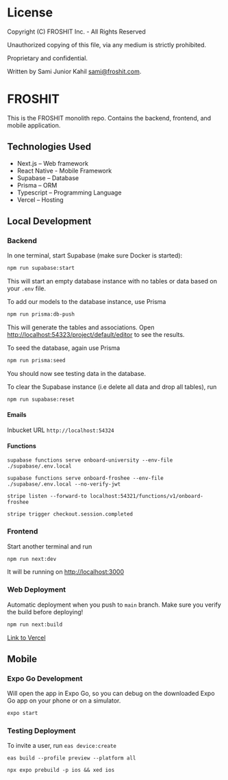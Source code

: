 # License
Copyright (C) FROSHIT Inc. - All Rights Reserved

Unauthorized copying of this file, via any medium is strictly prohibited.

Proprietary and confidential.

Written by Sami Junior Kahil <sami@froshit.com>.

# FROSHIT

This is the FROSHIT monolith repo. Contains the backend, frontend, and mobile application.

## Technologies Used

- Next.js – Web framework
- React Native - Mobile Framework
- Supabase – Database
- Prisma – ORM
- Typescript – Programming Language
- Vercel – Hosting

## Local Development

### Backend

In one terminal, start Supabase (make sure Docker is started):

```bash
npm run supabase:start
```

This will start an empty database instance with no tables or data based on your `.env` file.

To add our models to the database instance, use Prisma

```bash
npm run prisma:db-push
```

This will generate the tables and associations.
Open [http://localhost:54323/project/default/editor](http://localhost:54323/project/default/editor)
to see the results.

To seed the database, again use Prisma

```bash
npm run prisma:seed
```

You should now see testing data in the database.

To clear the Supabase instance (i.e delete all data and drop all tables), run

```bash
npm run supabase:reset
```

#### Emails

Inbucket URL `http://localhost:54324`

#### Functions

`supabase functions serve onboard-university --env-file ./supabase/.env.local`

`supabase functions serve onboard-froshee --env-file ./supabase/.env.local --no-verify-jwt`

`stripe listen --forward-to localhost:54321/functions/v1/onboard-froshee`

`stripe trigger checkout.session.completed`

### Frontend

Start another terminal and run

```bash
npm run next:dev
```

It will be running on [http://localhost:3000](http://localhost:3000)

### Web Deployment

Automatic deployment when you push to `main` branch. Make sure you verify the build before deploying!

```bash
npm run next:build
```

[Link to Vercel](https://vercel.com/juniorco/froshit)

## Mobile
### Expo Go Development

Will open the app in Expo Go, so you can debug on the downloaded Expo Go app on your phone or on a simulator.

```bash
expo start
```

### Testing Deployment

To invite a user, run `eas device:create`

`eas build --profile preview --platform all`

`npx expo prebuild -p ios && xed ios`


